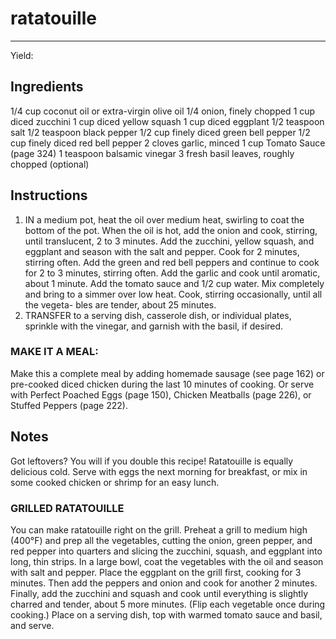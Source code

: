 # ratatouille
---
Yield: 

## Ingredients
1/4 cup coconut oil or extra-virgin olive oil
1/4 onion, finely chopped
1 cup diced zucchini
1 cup diced yellow squash
1 cup diced eggplant
1/2 teaspoon salt
1/2 teaspoon black pepper
1/2 cup finely diced green bell pepper
1/2 cup finely diced red bell pepper
2 cloves garlic, minced
1 cup Tomato Sauce (page 324)
1 teaspoon balsamic vinegar
3 fresh basil leaves, roughly chopped
(optional)

## Instructions
1. IN a medium pot, heat the oil over medium heat, swirling
to coat the bottom of the pot. When the oil is hot, add the
onion and cook, stirring, until translucent, 2 to 3 minutes.
Add the zucchini, yellow squash, and eggplant and season
with the salt and pepper. Cook for 2 minutes, stirring often.
Add the green and red bell peppers and continue to cook
for 2 to 3 minutes, stirring often. Add the garlic and cook
until aromatic, about 1 minute. Add the tomato sauce and
1/2 cup water. Mix completely and bring to a simmer over
low heat. Cook, stirring occasionally, until all the vegeta-
bles are tender, about 25 minutes.
2. TRANSFER to a serving dish, casserole dish, or individual
plates, sprinkle with the vinegar, and garnish with the
basil, if desired.

### MAKE IT A MEAL: 
Make this a complete meal by adding
homemade sausage (see page 162) or pre-cooked diced
chicken during the last 10 minutes of cooking. Or serve
with Perfect Poached Eggs (page 150), Chicken Meatballs
(page 226), or Stuffed Peppers (page 222).

## Notes

Got leftovers? You will if you double this
recipe! Ratatouille is equally delicious
cold. Serve with eggs the next morning
for breakfast, or mix in some cooked
chicken or shrimp for an easy lunch.

### GRILLED RATATOUILLE
You can make ratatouille right
on the grill. Preheat a grill to medium high (400°F) and
prep all the vegetables, cutting the onion, green pepper, and
red pepper into quarters and slicing the zucchini, squash,
and eggplant into long, thin strips. In a large bowl, coat the
vegetables with the oil and season with salt and pepper.
Place the eggplant on the grill first, cooking for 3 minutes.
Then add the peppers and onion and cook for another
2 minutes. Finally, add the zucchini and squash and cook
until everything is slightly charred and tender, about 5 more
minutes. (Flip each vegetable once during cooking.) Place on
a serving dish, top with warmed tomato sauce and basil,
and serve.